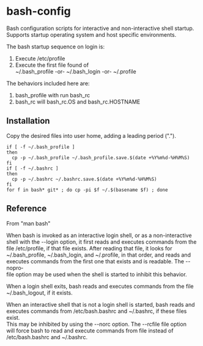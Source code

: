 bash-config
===========

Bash configuration scripts for interactive and non-interactive shell startup.  Supports
startup operating system and host specific environments.

The bash startup sequence on login is:                                                 
  1. Execute /etc/profile                                                             
  2. Execute the first file found of                                                  
       ~/.bash_profile -or- ~/.bash_login -or- ~/.profile                             

The behaviors included here are:
  1. bash_profile with run bash_rc
  2. bash_rc will bash_rc.OS and bash_rc.HOSTNAME

Installation
------------

Copy the desired files into user home, adding a leading period (".").

    if [ -f ~/.bash_profile ]
    then
      cp -p ~/.bash_profile ~/.bash_profile.save.$(date +%Y%m%d-%H%M%S)
    fi
    if [ -f ~/.bashrc ]
    then
      cp -p ~/.bashrc ~/.bashrc.save.$(date +%Y%m%d-%H%M%S)
    fi
    for f in bash* git* ; do cp -pi $f ~/.$(basename $f) ; done                                                                                        
Reference
---------
 
From "man bash"                                                                         
                                                                                      
   When bash is invoked as an interactive login shell,  or  as  a  non-interactive     
   shell  with  the  --login option, it first reads and executes commands from the     
   file /etc/profile, if that file exists.  After reading that file, it looks  for     
   ~/.bash_profile,  ~/.bash_login,  and  ~/.profile, in that order, and reads and     
   executes commands from the first one that exists and is readable.  The --nopro‐     
   file option may be used when the shell is started to inhibit this behavior.         
                                                                                       
   When  a  login  shell  exits,  bash  reads  and executes commands from the file     
   ~/.bash_logout, if it exists.                                                       
                                                                                       
   When an interactive shell that is not a login shell is started, bash reads  and     
   executes  commands  from  /etc/bash.bashrc and ~/.bashrc, if these files exist.     
   This may be inhibited by using the --norc option.   The  --rcfile  file  option     
   will   force   bash   to  read  and  execute  commands  from  file  instead  of     
   /etc/bash.bashrc and ~/.bashrc.